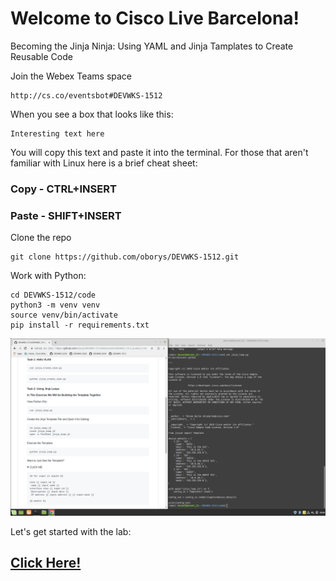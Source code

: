 # Welcome to Cisco Live Barcelona!

Becoming the Jinja Ninja: Using YAML and Jinja Tamplates to Create Reusable Code

Join the Webex Teams space
```
http://cs.co/eventsbot#DEVWKS-1512
```

When you see a box that looks like this:

```
Interesting text here
```
You will copy this text and paste it into the terminal. For those that aren't familiar with Linux here is a brief cheat sheet:

### Copy - CTRL+INSERT
### Paste - SHIFT+INSERT

Clone the repo
```
git clone https://github.com/oborys/DEVWKS-1512.git
```

Work with Python:

```
cd DEVWKS-1512/code
python3 -m venv venv
source venv/bin/activate
pip install -r requirements.txt 
```

![Image of Yaktocat](images/mint_scr.png)

Let's get started with the lab: 

## [Click Here!](DEVWKS_1512_Guided_2.md)


